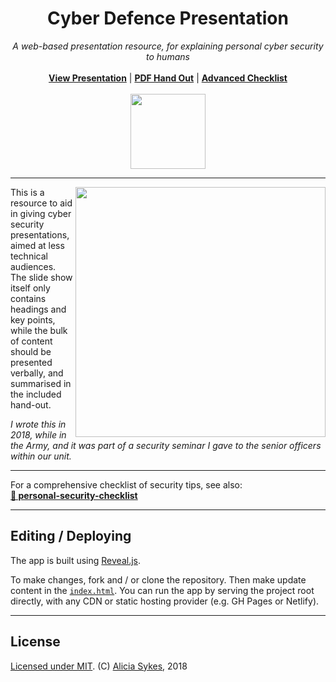 <h1 align="center">Cyber Defence Presentation</h1>
<p align="center">
  <i>A web-based presentation resource, for explaining personal cyber security to humans</i>
  <br/><br />
  <b><a href="https://lissy93.github.io/cyber-defence-presentation/">View Presentation</a></b> | <b><a href="https://github.com/Lissy93/cyber-defence-presentation/raw/master/handout-tldr.pdf">PDF Hand Out</a></b> | <b><a href="https://github.com/lissy93/personal-security-checklist/">Advanced Checklist</a></b>
  <br/><br />
  <a href="https://github.com/Lissy93/cyber-defence-presentation"><img width="120" src="https://i.ibb.co/4MdgL6L/shield-emoji.png" /></a>
</p>

---

<img align="right" width="400" src="https://github.com/Lissy93/cyber-defence-presentation/blob/master/cyber-defence-demo.gif?raw=true" />

This is a resource to aid in giving cyber security presentations, aimed at less technical audiences. The slide show itself only contains headings and key points, while the bulk of content should be presented verbally, and summarised in the included hand-out.

_I wrote this in 2018, while in the Army, and it was part of a security seminar I gave to the senior officers within our unit._

---

For a comprehensive checklist of security tips, see also:<br>
**[🔐 personal-security-checklist](https://github.com/Lissy93/personal-security-checklist)**

---

## Editing / Deploying

The app is built using [Reveal.js](https://revealjs.com/).

To make changes, fork and / or clone the repository. Then make update content in the [`index.html`](https://github.com/Lissy93/cyber-defence-presentation/blob/master/index.html).
You can run the app by serving the project root directly, with any CDN or static hosting provider (e.g. GH Pages or Netlify).

---

## License

[Licensed under MIT](https://gist.github.com/Lissy93/143d2ee01ccc5c052a17). (C) [Alicia Sykes](https://aliciasykes.com), 2018
